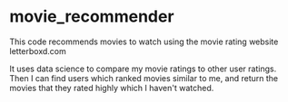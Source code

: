 # movie_recommender
This code recommends movies to watch using the movie rating website letterboxd.com

It uses data science to compare my movie ratings to other user ratings. Then I can find users which ranked movies similar to me, and return the movies that they rated highly which I haven't watched.
